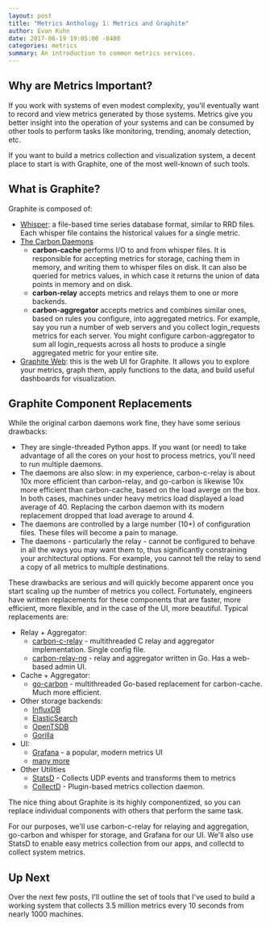 ```yaml
---
layout: post
title: "Metrics Anthology 1: Metrics and Graphite"
author: Evan Kuhn
date: 2017-06-19 19:05:00 -0400
categories: metrics
summary: An introduction to common metrics services.
---
```

## Why are Metrics Important?

If you work with systems of even modest complexity, you'll eventually want to record and view metrics generated by those systems. Metrics give you better insight into the operation of your systems and can be consumed by other tools to perform tasks like monitoring, trending, anomaly detection, etc.

If you want to build a metrics collection and visualization system, a decent place to start is with Graphite, one of the most well-known of such tools.

## What is Graphite?

Graphite is composed of:

- [Whisper](https://github.com/graphite-project/whisper): a file-based time series database format, similar to RRD files. Each whisper file contains the historical values for a single metric.
- [The Carbon Daemons](https://github.com/graphite-project/carbon)
  - **carbon-cache** performs I/O to and from whisper files. It is responsible for accepting metrics for storage, caching them in memory, and writing them to whisper files on disk. It can also be queried for metrics values, in which case it returns the union of data points in memory and on disk.
  - **carbon-relay** accepts metrics and relays them to one or more backends.
  - **carbon-aggregator** accepts metrics and combines similar ones, based on rules you configure, into aggregated metrics. For example, say you run a number of web servers and you collect login_requests metrics for each server. You might configure carbon-aggregator to sum all login_requests across all hosts to produce a single aggregated metric for your entire site.
- [Graphite Web](https://github.com/graphite-project/graphite-web): this is the web UI for Graphite. It allows you to explore your metrics, graph them, apply functions to the data, and build useful dashboards for visualization.

## Graphite Component Replacements

While the original carbon daemons work fine, they have some serious drawbacks:

- They are single-threaded Python apps.  If you want (or need) to take advantage of all the cores on your host to process metrics, you'll need to run multiple daemons.
- The daemons are also slow: in my experience, carbon-c-relay is about 10x more efficient than carbon-relay, and go-carbon is likewise 10x more efficient than carbon-cache, based on the load averge on the box.  In both cases, machines under heavy metrics load displayed a load average of 40.  Replacing the carbon daemon with its modern replacement dropped that load average to around 4.
- The daemons are controlled by a large number (10+) of configuration files. These files will become a pain to manage.
- The daemons - particularly the relay - cannot be configured to behave in all the ways you may want them to, thus significantly constraining your architectural options. For example, you cannot tell the relay to send a copy of all metrics to multiple destinations.

These drawbacks are serious and will quickly become apparent once you start scaling up the number of metrics you collect.  Fortunately, engineers have written replacements for these components that are faster, more efficient, more flexible, and in the case of the UI, more beautiful.  Typical replacements are:

- Relay + Aggregator:
  - [carbon-c-relay](https://github.com/grobian/carbon-c-relay) - multithreaded C relay and aggregator implementation.  Single config file.
  - [carbon-relay-ng](https://github.com/graphite-ng/carbon-relay-ng) - relay and aggregator written in Go. Has a web-based admin UI.
- Cache + Aggregator:
  - [go-carbon](https://github.com/lomik/go-carbon) - multithreaded Go-based replacement for carbon-cache. Much more efficient.
- Other storage backends:
  - [InfluxDB](https://www.influxdata.com/)
  - [ElasticSearch](https://github.com/elastic/elasticsearch)
  - [OpenTSDB](http://opentsdb.net/)
  - [Gorilla](https://blog.acolyer.org/2016/05/03/gorilla-a-fast-scalable-in-memory-time-series-database/)
- UI:
  - [Grafana](http://grafana.org/) - a popular, modern metrics UI
  - [many more](http://dashboarddude.com/blog/2013/01/23/dashboards-for-graphite/)
- Other Utilities
  - [StatsD](https://github.com/etsy/statsd) - Collects UDP events and transforms them to metrics
  - [CollectD](https://collectd.org/) - Plugin-based metrics collection daemon.

The nice thing about Graphite is its highly componentized, so you can replace individual components with others that perform the same task.

For our purposes, we'll use carbon-c-relay for relaying and aggregation, go-carbon and whisper for storage, and Grafana for our UI.  We'll also use StatsD to enable easy metrics collection from our apps, and collectd to collect system metrics.

## Up Next

Over the next few posts, I'll outline the set of tools that I've used to build a working system that collects 3.5 million metrics every 10 seconds from nearly 1000 machines.
